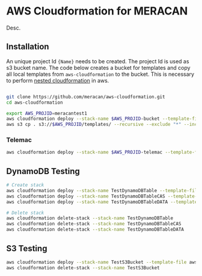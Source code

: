# AWS Cloudformation for MERACAN
Desc.

## Installation

An unique project Id `{Name}` needs to be created. The project Id is used as s3 bucket name.
The code below creates a bucket for templates and copy all local templates from `aws-cloudformation` to the bucket. 
This is necessary to perform [nested cloudformation](https://docs.aws.amazon.com/AWSCloudFormation/latest/UserGuide/using-cfn-nested-stacks.html) in aws.

```bash

git clone https://github.com/meracan/aws-cloudformation.git
cd aws-cloudformation

export AWS_PROJID=meracantest1
aws cloudformation deploy --stack-name $AWS_PROJID-bucket --template-file s3/bucket.yaml --parameter-overrides BucketName=$AWS_PROJID
aws s3 cp . s3://$AWS_PROJID/templates/ --recursive --exclude "*" --include "*.yaml"
```

### Telemac
```bash
aws cloudformation deploy --stack-name $AWS_PROJID-telemac --template-file telemac/simple.yaml --parameter-overrides BucketName=$AWS_PROJID
```



## DynamoDB Testing
```bash
# Create stack
aws cloudformation deploy --stack-name TestDynamoDBTable --template-file table.yaml --parameter-overrides TableName=TestTable HashKeyElementName=id
aws cloudformation deploy --stack-name TestDynamoDBTableCAS --template-file aws-cloudformation/dynamodb/tableCas.yaml --parameter-overrides TableName=TestTableCas
aws cloudformation deploy --stack-name TestDynamoDBTableDATA --template-file aws-cloudformation/dynamodb/tableData.yaml --parameter-overrides TableName=TestTableData

# Delete stack
aws cloudformation delete-stack --stack-name TestDynamoDBTable
aws cloudformation delete-stack --stack-name TestDynamoDBTableCAS
aws cloudformation delete-stack --stack-name TestDynamoDBTableDATA
```

## S3 Testing
```bash
aws cloudformation deploy --stack-name TestS3Bucket --template-file aws-cloudformation/s3/bucket.yaml --parameter-overrides BucketName=mercantest
aws cloudformation delete-stack --stack-name TestS3Bucket
```